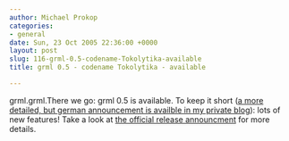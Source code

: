 ```yaml
---
author: Michael Prokop
categories:
- general
date: Sun, 23 Oct 2005 22:36:00 +0000
layout: post
slug: 116-grml-0.5-codename-Tokolytika-available
title: grml 0.5 - codename Tokolytika - available

---
```

grml.grml.There we go: grml 0\.5 is available. To keep it short ([a more detailed, but german announcement is availble in my private blog](http://www.michael-prokop.at/blog/?p=432)): lots of new features! Take a look at [the official release announcment](https://grml.org/files/README-0.5.txt) for more details.  
